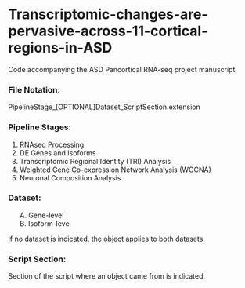 # Transcriptomic-changes-are-pervasive-across-11-cortical-regions-in-ASD
Code accompanying the ASD Pancortical RNA-seq project manuscript.

### File Notation:

PipelineStage_[OPTIONAL]Dataset_ScriptSection.extension

### Pipeline Stages:

01) RNAseq Processing
02) DE Genes and Isoforms
03) Transcriptomic Regional Identity (TRI) Analysis
04) Weighted Gene Co-expression Network Analysis (WGCNA)
05) Neuronal Composition Analysis

### Dataset:
<ol>
A. Gene-level<br />
B. Isoform-level
</ol>
  
If no dataset is indicated, the object applies to both datasets.

### Script Section:

Section of the script where an object came from is indicated.


